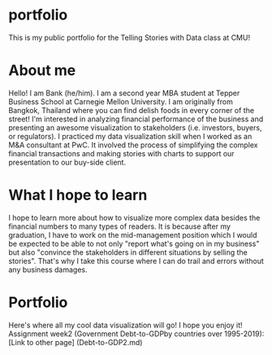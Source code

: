 # portfolio
This is my public portfolio for the Telling Stories with Data class at CMU!

# About me
Hello! I am Bank (he/him). I am a second year MBA student at Tepper Business School at Carnegie Mellon University. I am originally from Bangkok, Thailand where you can find delish foods in every corner of the street! I'm interested in analyzing financial performance of the business and presenting an awesome visualization to stakeholders (i.e. investors, buyers, or regulators). I practiced my data visualization skill when I worked as an M&A consultant at PwC. It involved the process of simplifying the complex financial transactions and making stories with charts to support our presentation to our buy-side client. 

# What I hope to learn
I hope to learn more about how to visualize more complex data besides the financial numbers to many types of readers. It is because after my graduation, I have to work on the mid-management position which I would be expected to be able to not only "report what's going on in my business" but also "convince the stakeholders in different situations by selling the stories". That's why I take this course where I can do trail and errors without any business damages. 

# Portfolio
Here's where all my cool data visualization will go! I hope you enjoy it!
Assignment week2 (Government Debt-to-GDPby countries over 1995-2019): [Link to other page] (Debt-to-GDP2.md)
